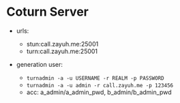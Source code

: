 # Coturn Server

- urls:
  + stun:call.zayuh.me:25001
  + turn:call.zayuh.me:25001

- generation user:
  + ```turnadmin -a -u USERNAME -r REALM -p PASSWORD```
  + ```turnadmin -a -u admin -r call.zayuh.me -p 123456```
  + acc: a_admin/a_admin_pwd, b_admin/b_admin_pwd
